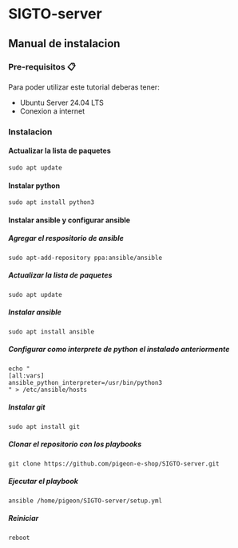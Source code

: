 # SIGTO-server

## Manual de instalacion

### Pre-requisitos 📋
Para poder utilizar este tutorial deberas tener:
+ Ubuntu Server 24.04 LTS
+ Conexion a internet

### Instalacion

#### Actualizar la lista de paquetes
```
sudo apt update
```
#### Instalar python
```
sudo apt install python3
```
#### Instalar ansible y configurar ansible

##### Agregar el respositorio de ansible
```
sudo apt-add-repository ppa:ansible/ansible
```
##### Actualizar la lista de paquetes
```
sudo apt update
```
##### Instalar ansible
```
sudo apt install ansible
```
##### Configurar como interprete de python el instalado anteriormente
```
echo "
[all:vars]
ansible_python_interpreter=/usr/bin/python3
" > /etc/ansible/hosts
```
##### Instalar git
```
sudo apt install git
```
##### Clonar el repositorio con los playbooks
```
git clone https://github.com/pigeon-e-shop/SIGTO-server.git
```
##### Ejecutar el playbook
```
ansible /home/pigeon/SIGTO-server/setup.yml
```
##### Reiniciar
```
reboot
```

### 
